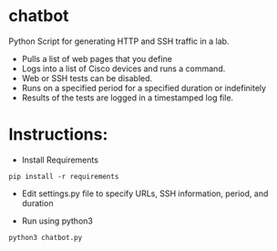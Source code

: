 # chatbot
Python Script for generating HTTP and SSH traffic in a lab.

- Pulls a list of web pages that you define
- Logs into a list of Cisco devices and runs a command.
- Web or SSH tests can be disabled.
- Runs on a specified period for a specified duration or indefinitely
- Results of the tests are logged in a timestamped log file.

# Instructions:
- Install Requirements

`pip install -r requirements`

- Edit settings.py file to specify URLs, SSH information, period, and duration

- Run using python3

`python3 chatbot.py`

